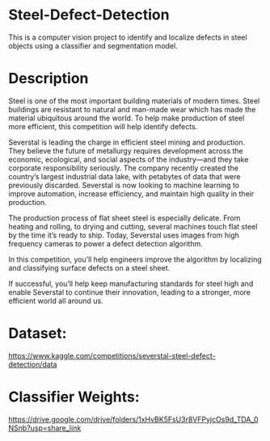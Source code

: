 # Steel-Defect-Detection
This is a computer vision project to identify and localize defects in steel objects using a classifier and segmentation model.
# Description
<p>Steel is one of the most important building materials of modern times. Steel buildings are resistant to natural and man-made wear which has made the material ubiquitous around the world. To help make production of steel more efficient, this competition will help identify defects.</p>

<p>Severstal is leading the charge in efficient steel mining and production. They believe the future of metallurgy requires development across the economic, ecological, and social aspects of the industry—and they take corporate responsibility seriously. The company recently created the country’s largest industrial data lake, with petabytes of data that were previously discarded. Severstal is now looking to machine learning to improve automation, increase efficiency, and maintain high quality in their production.</p>

<p>The production process of flat sheet steel is especially delicate. From heating and rolling, to drying and cutting, several machines touch flat steel by the time it’s ready to ship. Today, Severstal uses images from high frequency cameras to power a defect detection algorithm.</p>

<p>In this competition, you’ll help engineers improve the algorithm by localizing and classifying surface defects on a steel sheet.</p>

<p>If successful, you’ll help keep manufacturing standards for steel high and enable Severstal to continue their innovation, leading to a stronger, more efficient world all around us.

</p>

# Dataset:
https://www.kaggle.com/competitions/severstal-steel-defect-detection/data

# Classifier Weights:
https://drive.google.com/drive/folders/1xHvBK5FsU3r8VFPyjcOs9d_TDA_0NSnb?usp=share_link
